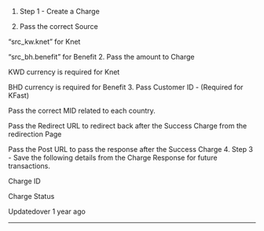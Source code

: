 1. Step 1 - Create a Charge

1. Pass the correct Source


“src\_kw.knet” for Knet


“src\_bh.benefit” for Benefit
2. Pass the amount to Charge


KWD currency is required for Knet


BHD currency is required for Benefit
3. Pass Customer ID - (Required for KFast)


Pass the correct MID related to each country.


Pass the Redirect URL to redirect back after the Success Charge from the redirection Page


Pass the Post URL to pass the response after the Success Charge
4. Step 3 - Save the following details from the Charge Response for future transactions.


Charge ID


Charge Status

Updatedover 1 year ago

* * *